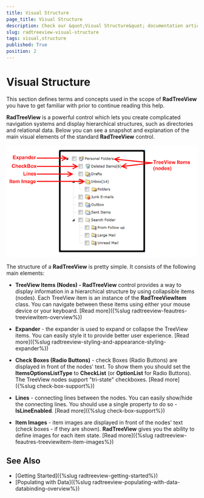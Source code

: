 ```yaml
---
title: Visual Structure
page_title: Visual Structure
description: Check our &quot;Visual Structure&quot; documentation article for the RadTreeView WPF control.
slug: radtreeview-visual-structure
tags: visual,structure
published: True
position: 2
---
```


# Visual Structure

This section defines terms and concepts used in the scope of __RadTreeView__ you have to get familiar with prior to continue reading this help.

__RadTreeView__ is a powerful control which lets you create complicated navigation systems and display hierarchical structures, such as directories and relational data. Below you can see a snapshot and explanation of the main visual elements of the standard __RadTreeView__ control.

![](images/RadTreeView_VisualStructure_001.png)

The structure of a __RadTreeView__ is pretty simple. It consists of the following main elements:

* __TreeView Items (Nodes) - RadTreeView__ control provides a way to display information in a hierarchical structure by using collapsible items (nodes). Each TreeView item is an instance of the __RadTreeViewItem__ class. You can navigate between these items using either your mouse device or your keyboard. [Read more]({%slug radtreeview-feautres-treeviewitem-overview%})

* __Expander__ - the expander is used to expand or collapse the TreeView items. You can easily style it to provide better user experience. [Read more]({%slug radtreeview-styling-and-appearance-styling-expander%})

* __Check Boxes (Radio Buttons)__ - check Boxes (Radio Buttons) are displayed in front of the nodes' text. To show them you should set the __ItemsOptionsListType__ to __CheckList__ (or __OptionList__ for Radio Buttons). The TreeView nodes support "tri-state" checkboxes. [Read more]({%slug check-box-support%})

* __Lines__ - connecting lines between the nodes. You can easily show/hide the connecting lines. You should use a single property to do so - __IsLineEnabled__. [Read more]({%slug check-box-support%})

* __Item Images__ - item images are displayed in front of the nodes' text (check boxes - if they are shown). __RadTreeView__ gives you the ability to define images for each item state. [Read more]({%slug radtreeview-feautres-treeviewitem-item-images%})

## See Also
 * [Getting Started]({%slug radtreeview-getting-started%})
 * [Populating with Data]({%slug radtreeview-populating-with-data-databinding-overview%})